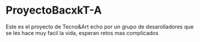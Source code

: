 # ProyectoBacxkT-A
Este es el proyecto de Tecno&Art echo por un grupo de desarolladores que se les hace muy facil la vida, esperan retos mas complicados
